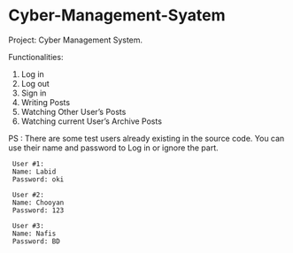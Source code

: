 # Cyber-Management-Syatem
Project:
Cyber Management System.

Functionalities:
1. Log in
2. Log out
3. Sign in
4. Writing Posts
5. Watching Other User’s Posts
6. Watching current User’s Archive Posts

PS : There are some test users already existing in the source code.
     You can use their name and password to Log in or ignore the
     part. 
     
     User #1:
     Name: Labid
     Password: oki
     
     User #2:
     Name: Chooyan
     Password: 123
     
     User #3:
     Name: Nafis
     Password: BD
